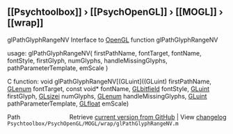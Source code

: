 ## [[Psychtoolbox]] &#8250; [[PsychOpenGL]] &#8250; [[MOGL]] &#8250; [[wrap]]

glPathGlyphRangeNV  Interface to [OpenGL](OpenGL) function glPathGlyphRangeNV  
  
usage:  glPathGlyphRangeNV( firstPathName, fontTarget, fontName, fontStyle, firstGlyph, numGlyphs, handleMissingGlyphs, pathParameterTemplate, emScale )  
  
C function:  void glPathGlyphRangeNV[(GLuint]((GLuint) firstPathName, [GLenum](GLenum) fontTarget, const void\* fontName, [GLbitfield](GLbitfield) fontStyle, [GLuint](GLuint) firstGlyph, [GLsizei](GLsizei) numGlyphs, [GLenum](GLenum) handleMissingGlyphs, [GLuint](GLuint) pathParameterTemplate, [GLfloat](GLfloat) emScale)  




<div class="code_header" style="text-align:right;">
  <span style="float:left;">Path&nbsp;&nbsp;</span> <span class="counter">Retrieve <a href=
  "https://raw.github.com/Psychtoolbox-3/Psychtoolbox-3/beta/Psychtoolbox/PsychOpenGL/MOGL/wrap/glPathGlyphRangeNV.m">current version from GitHub</a> | View <a href=
  "https://github.com/Psychtoolbox-3/Psychtoolbox-3/commits/beta/Psychtoolbox/PsychOpenGL/MOGL/wrap/glPathGlyphRangeNV.m">changelog</a></span>
</div>
<div class="code">
  <code>Psychtoolbox/PsychOpenGL/MOGL/wrap/glPathGlyphRangeNV.m</code>
</div>

